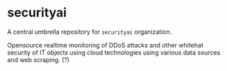 # securityai

A central umbrella repository for `securityai` organization.

Opensource realtime monitoring of DDoS attacks and other whitehat security of IT objects using cloud technologies using various data sources and web scraping. (?)
